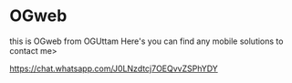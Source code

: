 # OGweb
this is OGweb from OGUttam
Here's you can find any mobile solutions
to contact me>

https://chat.whatsapp.com/J0LNzdtcj7OEQvvZSPhYDY
